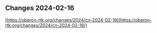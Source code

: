 ## Changes 2024-02-16

[https://oberon-rtk.org/changes/2024/cn-2024-02-16](https://oberon-rtk.org/changes/2024/cn-2024-02-16/)
